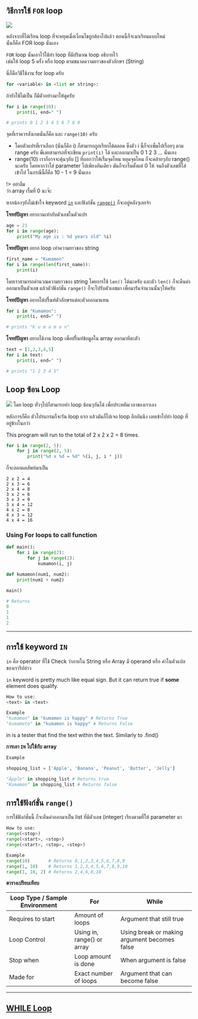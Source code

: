 ## วิธีการใช้ `FOR` loop
![](https://www.programtopia.net/sites/default/files/for_0.png)

หลังจากที่ได้เรียน loop ที่จะหยุดเมื่อเงื่อนไขถูกต้องไปแล้ว ตอนนี้ก็จะมาเรียนแบบใหม่<br>
นั่นก็คือ FOR loop นั่นเอง

`FOR` loop นั่นเอาไว้ใช้ทำ loop ที่มีปริมาณ loop อธิบายไว้<br>
เช่นให้ loop 5 ครั้ง หรือ loop ตามขนาดความยาวของตัวอักษร (String)

นี่ก็คือวิธีใช้งาน for loop ครับ
```python
for <variable> in <list or string>:
```

ถ้ายังใช้ไม่เป็น ก็มีตัวอย่างมาให้ดูครับ
```python
for i in range(10):
    print(i, end=" ")

# prints 0 1 2 3 4 5 6 7 8 9
```
จุดที่เราควรสังเกตนั่นก็คือ <variable> และ `range(10)` ครับ
- โดยตัวแปรที่เราเลือก​ (นั่นก็คือ i) ก็สามารถถูกเรียกได้ตลอด ซึ่งตัว i นี้ก็จะเพื่มไปเรื่อยๆ ตาม range ครับ พี่เลยสามารถที่จะเขียน `print(i)` ได้ และออกมาเป็น 0 1 2 3 ... นั่นเอง
- range(10) เราก็อาจจะคุ้นๆกับ [] ที่บอกว่าให้เรื่มจุดไหน หยุดจุดไหน ก็จะคล้ายๆกับ range() นะครับ โดยหากว่าใส่ parameter ไปเพียงอันเดียว มันก็จะเรื่มตั้งแต่ 0 ให้ จนถึงตัวเลขที่ใส่เข้าไป ในกรณีนี้ก็คือ 10 - 1 = 9 นั่นเอง

!> อย่าลืม<br>
ว่า array เรื่มที่ 0 นะจ๊ะ

หากน้องๆยังไม่เข้าใจ keyword [`in`](Python/Loop/For/?id=in-keyword) และฟังก์ชั่น [`range()`](Python/Loop/For/?id=การใช้-range) ก็จะอยู่หลังๆเลยจ้า

**โจทย์ปัญหา** อยากวนเท่ากับตัวเลขในตัวแปร
```python
age = 21
for i in range(age):
    print("My age is : %d years old" %i)
```

**โจทย์ปัญหา** อยาก loop เท่าความยาวของ string
```python
first_name = "Kumamon"
for i in range(len(first_name)):
    print(i)
```
โดยเราสามารถคำนวณความยาวของ string โดยการใช้ `len()` ได้นะครับ และตัว `len()` ก็จะคืนค่าออกมาเป็นตัวเลข แล้วตัวฟังก์ชั่น `range()` ก็จะไปรับตัวเลขมา เพื่อมารันจำนวนนั้นๆให้ครับ

**โจทย์ปัญหา** อยากให้ปรี้นท์ตัวอักษรแต่ละตัวออกมาแทน
```python
for i in "Kumamon":
    print(i, end=" ")

# prints "K u m a m o n"
```

**โจทย์ปัญหา** อยากใช้งาน loop เพื่อปรี้นท์ข้อมูลใน array ออกมาทีละตัว
```python
text = [1,2,3,4,5]
for i in text:
    print(i, end=" ")

# prints "1 2 3 4 5"
```

## Loop ซ้อน Loop
![](http://etutorials.org/shared/images/tutorials/tutorial_23/09inf08.gif)
โดย loop ทั่วๆไปก็สามารถทำ loop ซ้อนๆกันได้ เพื่อประหยัดเวลาของเราเอง

หลักการก็คือ ตัวโปรแกรมก็จะรัน loop แรก แล้วมันก็ไปเจอ loop อีกอันนึง เลยเข้าไปทำ loop ที่อยู่ข้างในกว่า

This program will run to the total of 2 x 2 x 2 = 8 times.
```python
for i in range(2, 5):
    for j in range(2, 5):
        print("%d x %d = %d" %(i, j, i * j))
```
ก็จะออกผลลัพท์มาเป็น
```
2 x 2 = 4
2 x 3 = 6
2 x 4 = 8
3 x 2 = 6
3 x 3 = 9
3 x 4 = 12
4 x 2 = 8
4 x 3 = 12
4 x 4 = 16
```

### Using For loops to call function
```python
def main():
    for i in range(2):
        for j in range(2):
            kumamon(i, j)

def kumamon(num1, num2):
    print(num1 + num2)

main()

# Returns
0
1
1
2
```

---

## การใช้ keyword `IN`
`in` คือ operator ที่ใช้ Check ว่าภายใน String หรือ Array  มี  operand หรือ ค่าในตัวแปลของเรารึปล่าว

`in` keyword is pretty much like equal sign. But it can return true if **some** element does qualify.

```python
How to use:
<text> in <text>

Example
"kumamon" in "kumamon is happy" # Returns True
"kumamoto" in "kumamon is happy" # Returns False
```
in is a tester that find the text within the text. Similarly to .find()

**การเอา `IN` ไปใช้กับ array**
```python
Example

shopping_list = ['Apple', 'Banana', 'Peanut', 'Butter', 'Jelly']

"Apple" in shopping_list # Returns true
"Kumamon" in shopping_list # Returns false
```

## การใช้ฟังก์ชั่น `range()`
การใช้ฟังก์ชั่นนี้ ก็จะคืนค่าออกมาเป็น list ที่มีตัวเลข (integer) เรียงตามที่ให้ parameter มา
```python
How to use:
range(<stop>)
range(<start>, <stop>)
range(<start>, <stop>, <step>)

Example
range(10)       # Returns 0,1,2,3,4,5,6,7,8,9
range(1, 10)    # Returns 1,2,3,4,5,6,7,8,9,10
range(1, 10, 2) # Returns 2,4,6,8,10
```
**ตารางเปรียบเทียบ**

| Loop Type / Sample Environment | **For**      |**While**          |
| ------------------------------ | ------------ | ----------------- |
| Requires to start              | Amount of loops | Argument that still true |
| Loop Control                   | Using in, range() or array | Using break or making argument becomes false |
| Stop when                      | Loop amount is done | When argument is false |
| Made for                       | Exact number of loops | Argument that can become false     |

---

## [WHILE Loop](Python/Loop/While/)
